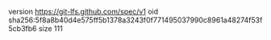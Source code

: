 version https://git-lfs.github.com/spec/v1
oid sha256:5f8a8b40d4e575ff5b1378a3243f0f771495037990c8961a48274f53f5cb3fb6
size 111
